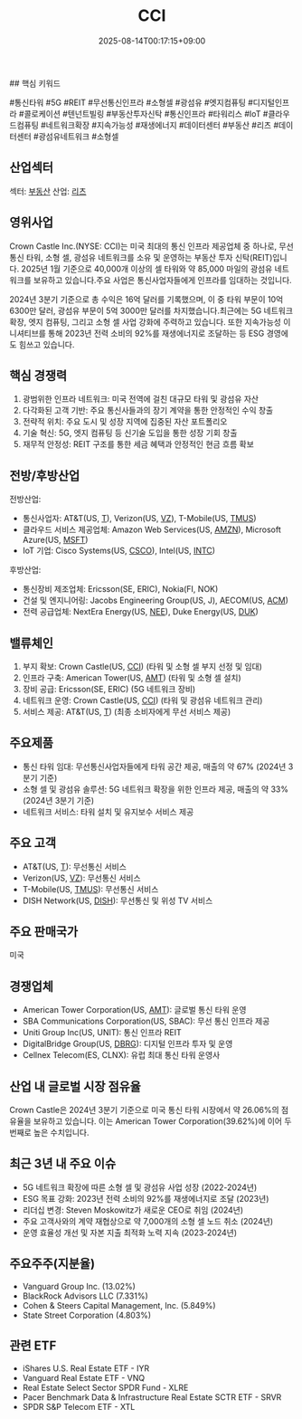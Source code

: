 ﻿---
title: "CCI"
date: 2025-08-14T00:17:15+09:00
lastmod: 2025-08-14T00:17:15+09:00
type: docs
sidebar:
  open: true
weight: 180
---
<div style="display:none">
  <meta property="article:published_time" content="2025-08-13T15:17:15Z" />
  <meta property="article:modified_time" content="2025-08-13T15:17:15Z" />
</div>
## 핵심 키워드

#통신타워 #5G #REIT #무선통신인프라 #소형셀 #광섬유 #엣지컴퓨팅 #디지털인프라 #콜로케이션 #텐넌트빌링 #부동산투자신탁 #통신인프라 #타워리스 #IoT #클라우드컴퓨팅 #네트워크확장 #지속가능성 #재생에너지 #데이터센터 #부동산 #리츠 #데이터센터 #광섬유네트워크 #소형셀 

## 산업섹터

섹터: [부동산](/industry-study/2산업부동산/)
산업: [리츠](/industry-study/리츠/)

## 영위사업

Crown Castle Inc.(NYSE: CCI)는 미국 최대의 통신 인프라 제공업체 중 하나로, 무선통신 타워, 소형 셀, 광섬유 네트워크를 소유 및 운영하는 부동산 투자 신탁(REIT)입니다. 2025년 1월 기준으로 40,000개 이상의 셀 타워와 약 85,000 마일의 광섬유 네트워크를 보유하고 있습니다.주요 사업은 통신사업자들에게 인프라를 임대하는 것입니다. 

2024년 3분기 기준으로 총 수익은 16억 달러를 기록했으며, 이 중 타워 부문이 10억 6300만 달러, 광섬유 부문이 5억 3000만 달러를 차지했습니다.최근에는 5G 네트워크 확장, 엣지 컴퓨팅, 그리고 소형 셀 사업 강화에 주력하고 있습니다. 또한 지속가능성 이니셔티브를 통해 2023년 전력 소비의 92%를 재생에너지로 조달하는 등 ESG 경영에도 힘쓰고 있습니다.

## 핵심 경쟁력

1. 광범위한 인프라 네트워크: 미국 전역에 걸친 대규모 타워 및 광섬유 자산
2. 다각화된 고객 기반: 주요 통신사들과의 장기 계약을 통한 안정적인 수익 창출
3. 전략적 위치: 주요 도시 및 성장 지역에 집중된 자산 포트폴리오
4. 기술 혁신: 5G, 엣지 컴퓨팅 등 신기술 도입을 통한 성장 기회 창출
5. 재무적 안정성: REIT 구조를 통한 세금 혜택과 안정적인 현금 흐름 확보

## 전방/후방산업

전방산업:

- 통신사업자: AT&T(US, [T](/company-analysis/t/)), Verizon(US, [VZ](/company-analysis/vz/)), T-Mobile(US, [TMUS](/company-analysis/tmus/))
- 클라우드 서비스 제공업체: Amazon Web Services(US, [AMZN](/company-analysis/amzn/)), Microsoft Azure(US, [MSFT](/company-analysis/msft/))
- IoT 기업: Cisco Systems(US, [CSCO](/company-analysis/csco/)), Intel(US, [INTC](/company-analysis/intc/))

후방산업:

- 통신장비 제조업체: Ericsson(SE, ERIC), Nokia(FI, NOK)
- 건설 및 엔지니어링: Jacobs Engineering Group(US, J), AECOM(US, [ACM](/company-analysis/acm/))
- 전력 공급업체: NextEra Energy(US, [NEE](/company-analysis/nee/)), Duke Energy(US, [DUK](/company-analysis/duk/))

## 밸류체인

1. 부지 확보: Crown Castle(US, [CCI](/company-analysis/cci/)) (타워 및 소형 셀 부지 선정 및 임대)
2. 인프라 구축: American Tower(US, [AMT](/company-analysis/amt/)) (타워 및 소형 셀 설치)
3. 장비 공급: Ericsson(SE, ERIC) (5G 네트워크 장비)
4. 네트워크 운영: Crown Castle(US, [CCI](/company-analysis/cci/)) (타워 및 광섬유 네트워크 관리)
5. 서비스 제공: AT&T(US, [T](/company-analysis/t/)) (최종 소비자에게 무선 서비스 제공)

## 주요제품

- 통신 타워 임대: 무선통신사업자들에게 타워 공간 제공, 매출의 약 67% (2024년 3분기 기준)
- 소형 셀 및 광섬유 솔루션: 5G 네트워크 확장을 위한 인프라 제공, 매출의 약 33% (2024년 3분기 기준)
- 네트워크 서비스: 타워 설치 및 유지보수 서비스 제공

## 주요 고객

- AT&T(US, [T](/company-analysis/t/)): 무선통신 서비스
- Verizon(US, [VZ](/company-analysis/vz/)): 무선통신 서비스
- T-Mobile(US, [TMUS](/company-analysis/tmus/)): 무선통신 서비스
- DISH Network(US, [DISH](/company-analysis/dish/)): 무선통신 및 위성 TV 서비스

## 주요 판매국가

미국

## 경쟁업체

- American Tower Corporation(US, [AMT](/company-analysis/amt/)): 글로벌 통신 타워 운영
- SBA Communications Corporation(US, SBAC): 무선 통신 인프라 제공
- Uniti Group Inc(US, UNIT): 통신 인프라 REIT
- DigitalBridge Group(US, [DBRG](/company-analysis/dbrg/)): 디지털 인프라 투자 및 운영
- Cellnex Telecom(ES, CLNX): 유럽 최대 통신 타워 운영사

## 산업 내 글로벌 시장 점유율

Crown Castle은 2024년 3분기 기준으로 미국 통신 타워 시장에서 약 26.06%의 점유율을 보유하고 있습니다. 이는 American Tower Corporation(39.62%)에 이어 두 번째로 높은 수치입니다.

## 최근 3년 내 주요 이슈

- 5G 네트워크 확장에 따른 소형 셀 및 광섬유 사업 성장 (2022-2024년)
- ESG 목표 강화: 2023년 전력 소비의 92%를 재생에너지로 조달 (2023년)
- 리더십 변경: Steven Moskowitz가 새로운 CEO로 취임 (2024년)
- 주요 고객사와의 계약 재협상으로 약 7,000개의 소형 셀 노드 취소 (2024년)
- 운영 효율성 개선 및 자본 지출 최적화 노력 지속 (2023-2024년)

## 주요주주(지분율)

- Vanguard Group Inc. (13.02%)
- BlackRock Advisors LLC (7.331%)
- Cohen & Steers Capital Management, Inc. (5.849%)
- State Street Corporation (4.803%)

## 관련 ETF

- iShares U.S. Real Estate ETF - IYR
- Vanguard Real Estate ETF - VNQ
- Real Estate Select Sector SPDR Fund - XLRE
- Pacer Benchmark Data & Infrastructure Real Estate SCTR ETF - SRVR
- SPDR S&P Telecom ETF - XTL
